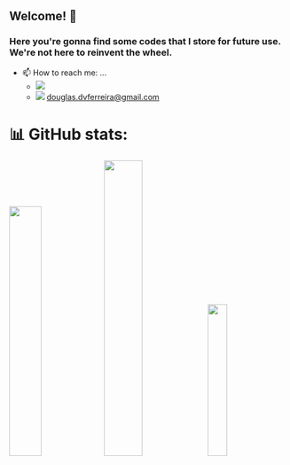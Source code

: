 ## Welcome! 👋

### Here you're gonna find some codes that I store for future use. We're not here to reinvent the wheel.

- 📫 How to reach me: ...
	- <a href="https://linkedin.com/in/douglas-vicentini"><img src="https://img.shields.io/badge/LinkedIn-0077B5?style=for-the-badge&logo=linkedin&logoColor=white"></a>
	- <a href="mailto:douglas.dvferreira@gmail.com?"><img src="https://img.shields.io/badge/gmail-%23DD0031.svg?&style=for-the-badge&logo=gmail&logoColor=white"/></a> douglas.dvferreira@gmail.com

# 📊 GitHub stats:
<img src="https://github-readme-stats-wheat-two-53.vercel.app/api?username=vfdouglas&theme=neon&hide_border=false&include_all_commits=false&count_private=false" style="width: 34%;"/><img src="https://github-readme-streak-stats.herokuapp.com/?user=lucas-macedo-dev&theme=neon&hide_border=false" style="width: 37%;"/><img src="https://github-readme-stats-wheat-two-53.vercel.app/api/top-langs/?username=vfdouglas&theme=neon&hide_border=false&include_all_commits=false&count_private=false&layout=compact" width="26.5%">
